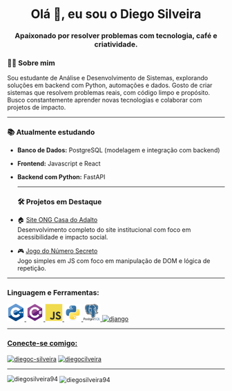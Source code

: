 <h1 align="center">Olá 👋, eu sou o Diego Silveira</h1>
<h3 align="center">Apaixonado por resolver problemas com tecnologia, café e criatividade.</h3>

### 👨‍💻 Sobre mim

Sou estudante de Análise e Desenvolvimento de Sistemas, explorando soluções em backend com Python, automações e dados. Gosto de criar sistemas que resolvem problemas reais, com código limpo e propósito. Busco constantemente aprender novas tecnologias e colaborar com projetos de impacto.

---

### 📚 Atualmente estudando

- **Banco de Dados:** PostgreSQL (modelagem e integração com backend)  
- **Frontend:** Javascript e React 
- **Backend com Python:** FastAPI

  ---

  ### 🛠 Projetos em Destaque

- 🏠 [Site ONG Casa do Adalto](https://casadoadalto.netlify.app/)  
  Desenvolvimento completo do site institucional com foco em acessibilidade e impacto social.

- 🎮 [Jogo do Número Secreto](https://github.com/diegosilveira94/logica-js)  
  Jogo simples em JS com foco em manipulação de DOM e lógica de repetição.

---

<h3 align="left">Linguagem e Ferramentas:</h3>
<p align="left"> <a href="https://www.w3schools.com/cpp/" target="_blank" rel="noreferrer"> <img src="https://raw.githubusercontent.com/devicons/devicon/master/icons/cplusplus/cplusplus-original.svg" alt="cplusplus" width="40" height="40"/> </a> <a href="https://www.w3schools.com/cs/" target="_blank" rel="noreferrer"> <img src="https://raw.githubusercontent.com/devicons/devicon/master/icons/csharp/csharp-original.svg" alt="csharp" width="40" height="40"/> </a> </a>  </a> <a href="https://www.w3.org/html/" target="_blank" rel="noreferrer"> </a> <a href="https://developer.mozilla.org/en-US/docs/Web/JavaScript" target="_blank" rel="noreferrer"> <img src="https://raw.githubusercontent.com/devicons/devicon/master/icons/javascript/javascript-original.svg" alt="javascript" width="40" height="40"/> </a> <a href="https://www.python.org" target="_blank" rel="noreferrer"> <img src="https://raw.githubusercontent.com/devicons/devicon/master/icons/python/python-original.svg" alt="python" width="40" height="40"/> </a> <a href="https://www.postgresql.org" target="_blank" rel="noreferrer"> <img src="https://raw.githubusercontent.com/devicons/devicon/master/icons/postgresql/postgresql-original-wordmark.svg" alt="postgresql" width="40" height="40"/> </a> <a href="https://www.djangoproject.com/" target="_blank" rel="noreferrer"> <img src="https://cdn.worldvectorlogo.com/logos/django.svg" alt="django" width="40" height="40"/> </p>

---

<h3 align="left">Conecte-se comigo:</h3>
<p align="left">
<a href="https://linkedin.com/in/diegoc-silveira" target="blank"><img align="center" src="https://raw.githubusercontent.com/rahuldkjain/github-profile-readme-generator/master/src/images/icons/Social/linked-in-alt.svg" alt="diegoc-silveira" height="30" width="40" /></a>
<a href="https://instagram.com/diegocilveira" target="blank"><img align="center" src="https://raw.githubusercontent.com/rahuldkjain/github-profile-readme-generator/master/src/images/icons/Social/instagram.svg" alt="diegocilveira" height="30" width="40" /></a>
</p>

---

<p><img align="left" src="https://github-readme-stats.vercel.app/api/top-langs?username=diegosilveira94&show_icons=true&locale=en&layout=compact" alt="diegosilveira94" /></p>

<p>&nbsp;<img align="center" src="https://github-readme-stats.vercel.app/api?username=diegosilveira94&show_icons=true&locale=en" alt="diegosilveira94" /></p>

